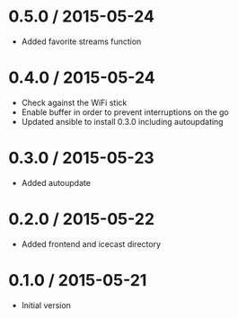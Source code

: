 
0.5.0 / 2015-05-24
==================

  * Added favorite streams function

0.4.0 / 2015-05-24
==================

  * Check against the WiFi stick
  * Enable buffer in order to prevent interruptions on the go
  * Updated ansible to install 0.3.0 including autoupdating

0.3.0 / 2015-05-23
==================

  * Added autoupdate

0.2.0 / 2015-05-22
==================

  * Added frontend and icecast directory

0.1.0 / 2015-05-21
==================

  * Initial version
